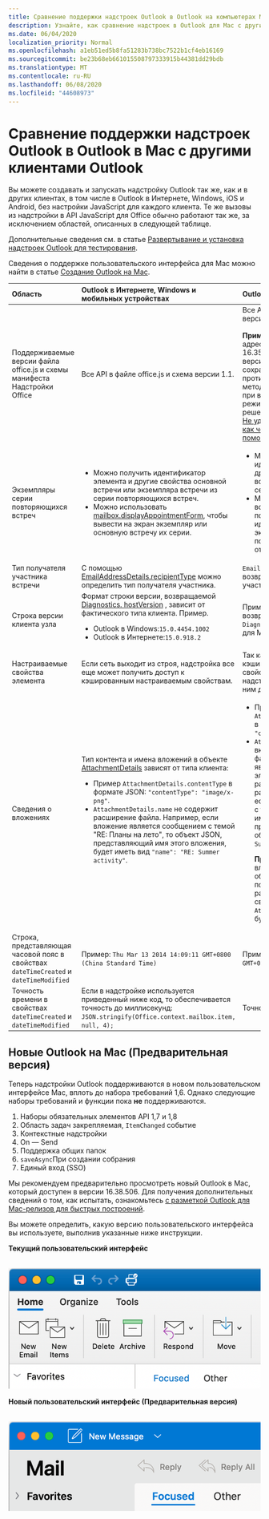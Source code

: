 ```yaml
---
title: Сравнение поддержки надстроек Outlook в Outlook на компьютерах Mac
description: Узнайте, как сравнение надстроек в Outlook для Mac с другими клиентами Outlook.
ms.date: 06/04/2020
localization_priority: Normal
ms.openlocfilehash: a1eb51ed5b8fa51283b738bc7522b1cf4eb16169
ms.sourcegitcommit: be23b68eb661015508797333915b44381dd29bdb
ms.translationtype: MT
ms.contentlocale: ru-RU
ms.lasthandoff: 06/08/2020
ms.locfileid: "44608973"
---
```

# <a name="compare-outlook-add-in-support-in-outlook-on-mac-with-other-outlook-clients"></a>Сравнение поддержки надстроек Outlook в Outlook в Mac с другими клиентами Outlook

Вы можете создавать и запускать надстройку Outlook так же, как и в других клиентах, в том числе в Outlook в Интернете, Windows, iOS и Android, без настройки JavaScript для каждого клиента. Те же вызовы из надстройки в API JavaScript для Office обычно работают так же, за исключением областей, описанных в следующей таблице.

Дополнительные сведения см. в статье [Развертывание и установка надстроек Outlook для тестирования](testing-and-tips.md).

Сведения о поддержке пользовательского интерфейса для Mac можно найти в статье [Создание Outlook на Mac](#new-outlook-on-mac-preview).

| Область | Outlook в Интернете, Windows и мобильных устройствах | Outlook для Mac |
|:-----|:-----|:-----|
| Поддерживаемые версии файла office.js и схемы манифеста Надстройки Office | Все API в файле office.js и схема версии 1.1. | Все API в файле office.js и схема версии 1.1.<br><br>**Примечание**: в Outlook на Mac-адресе только построение 16.35.308 или более поздней версии поддерживает сохранение собрания. В противном случае `saveAsync` метод завершается с ошибкой при вызове из собрания в режиме создания. Временное решение представлено в статье [Не удается сохранить встречу как черновик в Outlook для Mac с помощью API JS для Office](https://support.microsoft.com/help/4505745). |
| Экземпляры серии повторяющихся встреч | <ul><li>Можно получить идентификатор элемента и другие свойства основной встречи или экземпляра встречи из серии повторяющихся встреч.</li><li>Можно использовать [mailbox.displayAppointmentForm](../reference/objectmodel/preview-requirement-set/office.context.mailbox.md#methods), чтобы вывести на экран экземпляр или основную встречу их серии.</li></ul> | <ul><li>Можно получить идентификатор элемента и другие свойства основной встречи, но не экземпляра серии повторяющихся встреч.</li><li>Можно отобразить основную встречу из серии повторяющихся встреч. Без идентификатора элемента экземпляр серии повторяющихся встреч отобразить невозможно.</li></ul> |
| Тип получателя участника встречи | С помощью [EmailAddressDetails.recipientType](/javascript/api/outlook/office.emailaddressdetails#recipienttype) можно определить тип получателя участника. | `EmailAddressDetails.recipientType` возвращает `undefined` для участников встречи. |
| Строка версии клиента узла | Формат строки версии, возвращаемой [Diagnostics. hostVersion](/javascript/api/outlook/office.diagnostics#hostversion) , зависит от фактического типа клиента. Пример.<ul><li>Outlook в Windows:`15.0.4454.1002`</li><li>Outlook в Интернете:`15.0.918.2`</li></ul> |Пример строки версии, возвращаемой `Diagnostics.hostVersion` в Outlook для Mac:`15.0 (140325)` |
| Настраиваемые свойства элемента | Если сеть выходит из строя, надстройка все еще может получить доступ к кэшированным настраиваемым свойствам. | Так как Outlook на Mac не кэширует настраиваемые свойства, если сеть отключена, надстройки не смогут получить к ним доступ. |
| Сведения о вложениях | Тип контента и имена вложений в объекте [AttachmentDetails](/javascript/api/outlook/office.attachmentdetails) зависят от типа клиента:<ul><li>Пример `AttachmentDetails.contentType` в формате JSON: `"contentType": "image/x-png"`. </li><li>`AttachmentDetails.name` не содержит расширение файла. Например, если вложение является сообщением с темой "RE: Планы на лето", то объект JSON, представляющий имя этого вложения, будет иметь вид `"name": "RE: Summer activity"`.</li></ul> | <ul><li>Пример `AttachmentDetails.contentType` в формате JSON: `"contentType" "image/png"`</li><li>`AttachmentDetails.name` всегда включает расширение имени файла. Вложения, являющиеся почтовыми элементами, имеют расширение EML, а встречи — расширение ICS. Например, если вложение — сообщение с темой "RE: Планы на лето", имя вложения будет представлено следующим объектом JSON: `"name": "RE: Summer activity.eml"`.<p>**Примечание.** Если файл вложен программным образом (например, с помощью надстройки) без расширения, то имя файла в свойстве `AttachmentDetails.name` не будет включать расширение.</p></li></ul> |
| Строка, представляющая часовой пояс в свойствах `dateTimeCreated` и `dateTimeModified` |Пример: `Thu Mar 13 2014 14:09:11 GMT+0800 (China Standard Time)` | Пример: `Thu Mar 13 2014 14:09:11 GMT+0800 (CST)` |
| Точность времени в свойствах `dateTimeCreated` и `dateTimeModified` | Если в надстройке используется приведенный ниже код, то обеспечивается точность до миллисекунд:<br/>`JSON.stringify(Office.context.mailbox.item, null, 4);`| Точность только до секунд. |

## <a name="new-outlook-on-mac-preview"></a>Новые Outlook на Mac (Предварительная версия)

Теперь надстройки Outlook поддерживаются в новом пользовательском интерфейсе Mac, вплоть до набора требований 1,6. Однако следующие наборы требований и функции пока **не** поддерживаются.

1. Наборы обязательных элементов API 1,7 и 1,8
1. Область задач закрепляемая, `ItemChanged` событие
1. Контекстные надстройки
1. On — Send
1. Поддержка общих папок
1. `saveAsync`При создании собрания
1. Единый вход (SSO)

Мы рекомендуем предварительно просмотреть новый Outlook в Mac, который доступен в версии 16.38.506. Для получения дополнительных сведений о том, как испытать, ознакомьтесь [с разметкой Outlook для Mac-релизов для быстрых построений](https://support.microsoft.com/office/d6347358-5613-433e-a49e-a9a0e8e0462a).

Вы можете определить, какую версию пользовательского интерфейса вы используете, выполнив указанные ниже инструкции.

**Текущий пользовательский интерфейс**

&nbsp;&nbsp;&nbsp;&nbsp;![Текущий пользовательский интерфейс на Mac](../images/outlook-on-mac-classic.png)

**Новый пользовательский интерфейс (Предварительная версия)**

&nbsp;&nbsp;&nbsp;&nbsp;![Новый пользовательский интерфейс в предварительной версии на Mac](../images/outlook-on-mac-new.png)